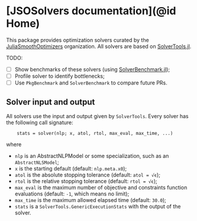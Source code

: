 # [JSOSolvers documentation](@id Home)

This package provides optimization solvers curated by the
[JuliaSmoothOptimizers](https://juliasmoothoptimizers.github.io)
organization.
All solvers are based on [SolverTools.jl](https://github.com/JuliaSmoothOptimizers/SolverTools.jl).

TODO:
- [ ] Show benchmarks of these solvers (using
  [SolverBenchmark.jl](https://github.com/JuliaSmoothOptimizers/SolverBenchmark.jl));
- [ ] Profile solver to identify bottlenecks;
- [ ] Use `PkgBenchmark` and `SolverBenchmark` to compare future PRs.

## Solver input and output

All solvers use the input and output given by `SolverTools`. Every solver has the
following call signature:

```
    stats = solver(nlp; x, atol, rtol, max_eval, max_time, ...)
```

where
- `nlp` is an AbstractNLPModel or some specialization, such as an `AbstractNLSModel`;
- `x` is the starting default (default: `nlp.meta.x0`);
- `atol` is the absolute stopping tolerance (default: `atol = √ϵ`);
- `rtol` is the relative stopping tolerance (default: `rtol = √ϵ`);
- `max_eval` is the maximum number of objective and constraints function evaluations (default: `-1`, which means no limit);
- `max_time` is the maximum allowed elapsed time (default: `30.0`);
- `stats` is a `SolverTools.GenericExecutionStats` with the output of the solver.
